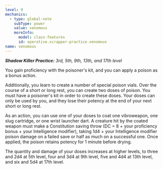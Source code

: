 ```yaml
---
level: 9
mechanics:
  - type: global-note
    subType: power
    value: venomous
    moreInfo:
      model: class-features
      id: operative.scrapper-practice.venomous
name: venomous
---
```

_**Shadow Killer Practice:** 3rd, 5th, 9th, 13th, and 17th level_
You gain proficiency with the poisoner's kit, and you can apply a poison as a bonus action.
Additionally, you learn to create a number of special poison vials. Over the course of a short or long rest, you can create two doses of poison. You must have a poisoner's kit in order to create these doses. Your doses can only be used by you, and they lose their potency at the end of your next short or long rest.
As an action, you can use one of your doses to coat one vibroweapon, one slug cartridge, or one wrist launcher dart. A creature hit by the coated weapon must make a Constitution saving throw (DC = 8 + your proficiency bonus + your Intelligence modifier), taking 1d4 + your Intelligence modifier poison damage on a failed save or half as much on a successful one. Once applied, the poison retains potency for 1 minute before drying.
The quantity and damage of your doses increases at higher levels, to three and 2d4 at 5th level, four and 3d4 at 9th level, five and 4d4 at 13th level, and six and 5d4 at 17th level.